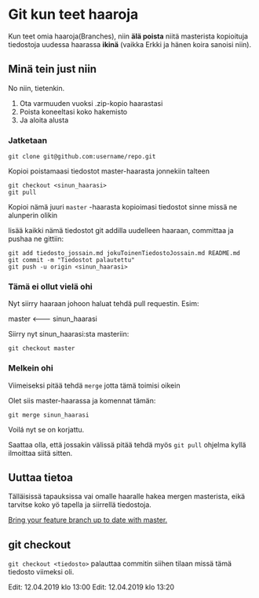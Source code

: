 
# Git kun teet haaroja

Kun teet omia haaroja(Branches), niin **älä poista** niitä masterista kopioituja tiedostoja uudessa haarassa **ikinä** (vaikka Erkki ja hänen koira sanoisi niin).

## Minä tein just niin

No niin, tietenkin.

1. Ota varmuuden vuoksi .zip-kopio haarastasi
1. Poista koneeltasi koko hakemisto
1. Ja aloita alusta

### Jatketaan

```
git clone git@github.com:username/repo.git
```

Kopioi poistamaasi tiedostot master-haarasta jonnekiin talteen

```
git checkout <sinun_haarasi>
git pull
```

Kopioi nämä juuri ```master``` -haarasta kopioimasi tiedostot sinne missä ne alunperin olikin

lisää kaikki nämä tiedostot git addilla uudelleen haaraan, committaa ja pushaa ne gittiin:

```
git add tiedosto_jossain.md jokuToinenTiedostoJossain.md README.md
git commit -m "Tiedostot palautettu"
git push -u origin <sinun_haarasi>
```

### Tämä ei ollut vielä ohi

Nyt siirry haaraan johoon haluat tehdä pull requestin.
Esim: 

master <--- sinun_haarasi

Siirry nyt sinun_haarasi:sta masteriin:

```
git checkout master
```

### Melkein ohi

Viimeiseksi pitää tehdä ```merge``` jotta tämä toimisi oikein

Olet siis master-haarassa ja komennat tämän:

```
git merge sinun_haarasi
```

Voilá nyt se on korjattu.

Saattaa olla, että jossakin välissä pitää tehdä myös ```git pull``` ohjelma kyllä ilmoittaa siitä sitten.

## Uuttaa tietoa

Tälläisissä tapauksissa vai omalle haaralle hakea mergen masterista, eikä tarvitse koko yö tapella ja siirrellä tiedostoja.

[Bring your feature branch up to date with master. ](https://gist.github.com/santisbon/a1a60db1fb8eecd1beeacd986ae5d3ca)

## git checkout <tiedosto>
  
```git checkout <tiedosto>``` palauttaa commitin siihen tilaan missä tämä tiedosto viimeksi oli.


Edit: 12.04.2019 klo 13:00
Еdit: 12.04.2019 klo 13:20
